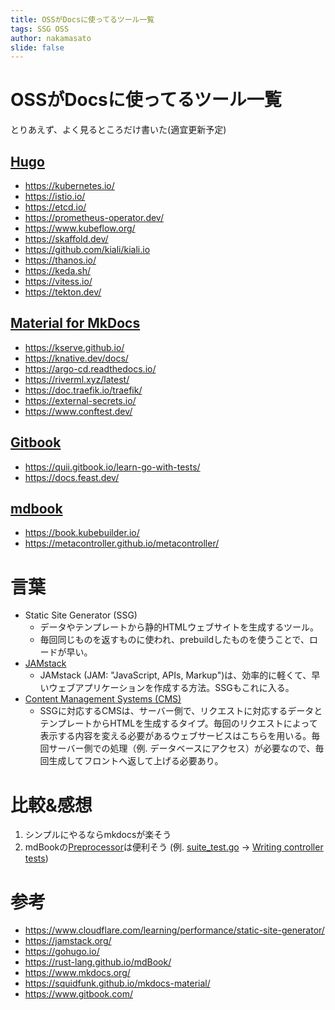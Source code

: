 ```yaml
---
title: OSSがDocsに使ってるツール一覧
tags: SSG OSS
author: nakamasato
slide: false
---
```

# OSSがDocsに使ってるツール一覧
とりあえず、よく見るところだけ書いた(適宜更新予定)

## [Hugo](https://gohugo.io/)

- https://kubernetes.io/
- https://istio.io/
- https://etcd.io/
- https://prometheus-operator.dev/
- https://www.kubeflow.org/
- https://skaffold.dev/
- https://github.com/kiali/kiali.io
- https://thanos.io/
- https://keda.sh/
- https://vitess.io/
- https://tekton.dev/


## [Material for MkDocs](https://squidfunk.github.io/mkdocs-material/)

- https://kserve.github.io/
- https://knative.dev/docs/
- https://argo-cd.readthedocs.io/
- https://riverml.xyz/latest/
- https://doc.traefik.io/traefik/
- https://external-secrets.io/
- https://www.conftest.dev/

## [Gitbook](https://www.gitbook.com/)

- https://quii.gitbook.io/learn-go-with-tests/
- https://docs.feast.dev/

## [mdbook](https://rust-lang.github.io/mdBook/)

- https://book.kubebuilder.io/
- https://metacontroller.github.io/metacontroller/

# 言葉

- Static Site Generator (SSG)
    - データやテンプレートから静的HTMLウェブサイトを生成するツール。
    - 毎回同じものを返すものに使われ、prebuildしたものを使うことで、ロードが早い。
- [JAMstack](https://jamstack.org/)
    - JAMstack (JAM: "JavaScript, APIs, Markup")は、効率的に軽くて、早いウェブアプリケーションを作成する方法。SSGもこれに入る。
-  [Content Management Systems (CMS)](https://en.wikipedia.org/wiki/Content_management_system)
    - SSGに対応するCMSは、サーバー側で、リクエストに対応するデータとテンプレートからHTMLを生成するタイプ。毎回のリクエストによって表示する内容を変える必要があるウェブサービスはこちらを用いる。毎回サーバー側での処理（例. データベースにアクセス）が必要なので、毎回生成してフロントへ返して上げる必要あり。

# 比較&感想
1. シンプルにやるならmkdocsが楽そう
1. mdBookの[Preprocessor](https://rust-lang.github.io/mdBook/for_developers/preprocessors.html)は便利そう (例. [suite_test.go](https://github.com/kubernetes-sigs/kubebuilder/blob/da74a5113c983cca962f9672dc8b953ed1574be8/docs/book/src/cronjob-tutorial/testdata/project/controllers/suite_test.go) -> [Writing controller tests](https://book.kubebuilder.io/cronjob-tutorial/writing-tests.html))

# 参考
- https://www.cloudflare.com/learning/performance/static-site-generator/
- https://jamstack.org/
- https://gohugo.io/
- https://rust-lang.github.io/mdBook/
- https://www.mkdocs.org/
- https://squidfunk.github.io/mkdocs-material/
- https://www.gitbook.com/



